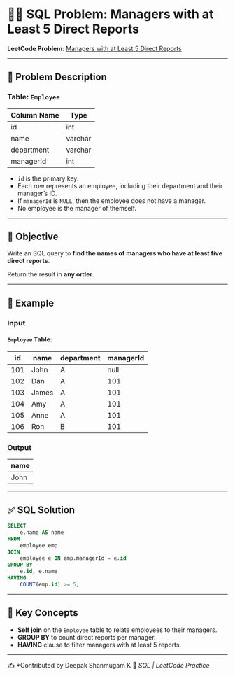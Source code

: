 # 👨‍💼 SQL Problem: Managers with at Least 5 Direct Reports

**LeetCode Problem**: [Managers with at Least 5 Direct Reports](https://leetcode.com/problems/managers-with-at-least-5-direct-reports/)

---

## 📄 Problem Description

### Table: `Employee`

| Column Name | Type    |
|-------------|---------|
| id          | int     |
| name        | varchar |
| department  | varchar |
| managerId   | int     |

- `id` is the primary key.
- Each row represents an employee, including their department and their manager’s ID.
- If `managerId` is `NULL`, then the employee does not have a manager.
- No employee is the manager of themself.

---

## 🎯 Objective

Write an SQL query to **find the names of managers who have at least five direct reports**.

Return the result in **any order**.

---

## 🧪 Example

### Input

#### `Employee` Table:

| id  | name  | department | managerId |
|-----|-------|------------|-----------|
| 101 | John  | A          | null      |
| 102 | Dan   | A          | 101       |
| 103 | James | A          | 101       |
| 104 | Amy   | A          | 101       |
| 105 | Anne  | A          | 101       |
| 106 | Ron   | B          | 101       |

### Output

| name |
|------|
| John |

---

## ✅ SQL Solution

```sql
SELECT 
    e.name AS name
FROM 
    employee emp
JOIN 
    employee e ON emp.managerId = e.id
GROUP BY 
    e.id, e.name
HAVING 
    COUNT(emp.id) >= 5;
```

---

## 🧠 Key Concepts

- **Self join** on the `Employee` table to relate employees to their managers.
- **GROUP BY** to count direct reports per manager.
- **HAVING** clause to filter managers with at least 5 reports.

---

✍️ *Contributed by Deepak Shanmugam K 
📘 *SQL | LeetCode Practice*
